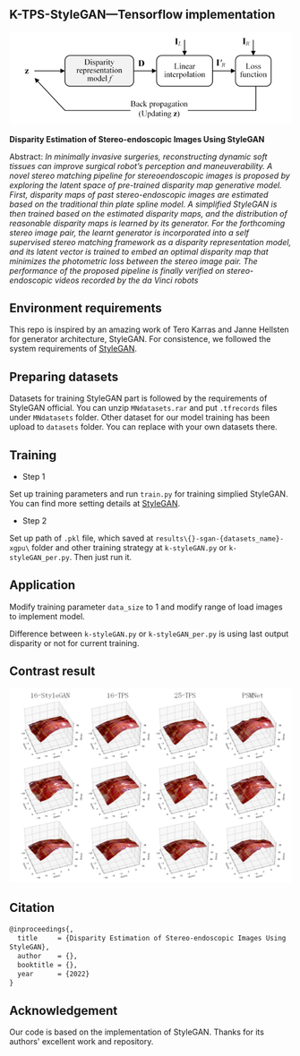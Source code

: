 ## K-TPS-StyleGAN&mdash;Tensorflow implementation

![Pipeline image](./images/pipeline.png)

**Disparity Estimation of Stereo-endoscopic Images Using StyleGAN**

Abstract: *In minimally invasive surgeries, reconstructing dynamic soft tissues can improve surgical robot’s perception and maneuverability. A novel stereo matching pipeline for stereoendoscopic images is proposed by exploring the latent space of pre-trained disparity map generative model. First, disparity maps of past stereo-endoscopic images are estimated based on the traditional thin plate spline model. A simplified StyleGAN is then trained based on the estimated disparity maps, and the distribution of reasonable disparity maps is learned by its generator. For the forthcoming stereo image pair, the learnt generator is incorporated into a self supervised stereo matching framework as a disparity representation model, and its latent vector is trained to embed an optimal disparity map that minimizes the photometric loss between the stereo image pair. The performance of the proposed pipeline is finally verified on stereo-endoscopic videos recorded by the da Vinci robots*

## Environment requirements

This repo is inspired by an amazing work of Tero Karras and Janne Hellsten for generator architecture, StyleGAN. For consistence, we followed the system requirements of [StyleGAN](https://github.com/NVlabs/stylegan).

## Preparing datasets

Datasets for training StyleGAN part is followed by the requirements of StyleGAN official. You can unzip `MNdatasets.rar` and put `.tfrecords` files under `MNdatasets` folder. Other dataset for our model training has been upload to `datasets` folder. You can replace with your own datasets there.

## Training
- Step 1

Set up training parameters and run `train.py` for training simplied StyleGAN. You can find more setting details at [StyleGAN](https://github.com/NVlabs/stylegan). 

- Step 2

Set up path of `.pkl` file, which saved at `results\{}-sgan-{datasets_name}-xgpu\` folder and other training strategy at `k-styleGAN.py` or `k-styleGAN_per.py`. Then just run it.

## Application
Modify training parameter `data_size` to 1 and modify range of load images to implement model.

Difference between `k-styleGAN.py` or `k-styleGAN_per.py` is using last output disparity or not for current training.

## Contrast result

![Reconstruction result image](./images/rec_result.png)

## Citation

```
@inproceedings{,
  title     = {Disparity Estimation of Stereo-endoscopic Images Using StyleGAN},
  author    = {},
  booktitle = {},
  year      = {2022}
}
```
## Acknowledgement
Our code is based on the implementation of StyleGAN. Thanks for its authors' excellent work and repository.
